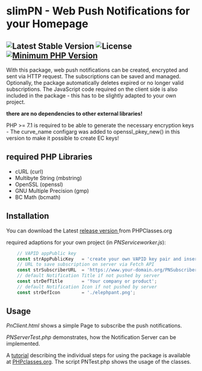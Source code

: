# slimPN - Web Push Notifications for your Homepage

![Latest Stable Version](https://img.shields.io/badge/release-v1.0.0-brightgreen.svg) ![License](https://img.shields.io/packagist/l/gomoob/php-pushwoosh.svg) [![Minimum PHP Version](https://img.shields.io/badge/php-%3E%3D%207.1-8892BF.svg)](https://php.net/)
----------
With this package, web push notifications can be created, encrypted and sent via HTTP request. The subscriptions can be saved and managed. Optionally, the package automatically deletes expired or no longer valid subscriptions.
The JavaScript code required on the client side is also included in the package - this has to be slightly adapted to your own project.

**there are no dependencies to other external libraries!**

PHP >= 7.1 is required to be able to generate the necessary encryption keys  - The curve_name configarg was added to openssl_pkey_new() in this version to make it possible to create EC keys!
## required PHP Libraries
- cURL (curl)
- Multibyte String (mbstring)
- OpenSSL (openssl)
- GNU Multiple Precision (gmp)
- BC Math (bcmath)

## Installation   
You can download the  Latest [release version ](https://www.phpclasses.org/package/xxxxx-xxxxxxxxxxxxxxxxxxx.html) from PHPClasses.org

required adaptions for your own project (in *PNServiceworker.js*):
```javascript
    // VAPID appPublic key
    const strAppPublicKey   = 'create your own VAPID key pair and insert public key here';
    // URL to save subscription on server via Fetch API
    const strSubscriberURL  = 'https://www.your-domain.org/PNSubscriber.php';
    // default Notification Title if not pushed by server
    const strDefTitle       = 'Your company or product';
    // default Notification Icon if not pushed by server
    const strDefIcon        = './elephpant.png';
```

## Usage
*PnClient.html* shows a simple Page to subscribe the push notifications.

*PNServerTest.php* demonstrates, how the Notification Server can be implemented.

A [tutorial](https://www.phpclasses.org/blog_post.html?view_post=2046&key=56f8ae) describing the individual steps for using the package is available at [PHPclasses.org](https://www.phpclasses.org/blog_post.html?view_post=2046&key=56f8ae). 
The script PNTest.php shows the usage of the classes.
